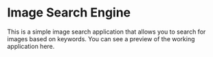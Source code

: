 # Image Search Engine

This is a simple image search application that allows you to search for images based on keywords.
You can see a preview of the working application here.
